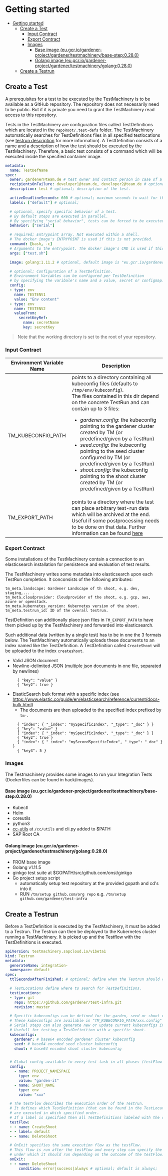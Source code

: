 # Getting started

- [Getting started](#getting-started)
  - [Create a Test](#create-a-test)
    - [Input Contract](#input-contract)
    - [Export Contract](#export-contract)
    - [Images](#images)
      - [Base image (eu.gcr.io/gardener-project/gardener/testmachinery/base-step:0.28.0)](#base-image-eugcriogardener-projectgardenertestmachinerybase-step0280)
      - [Golang image (eu.gcr.io/gardener-project/gardener/testmachinery/golang:0.28.0)](#golang-image-eugcriogardener-projectgardenertestmachinerygolang0280)
  - [Create a Testrun](#create-a-testrun)

## Create a Test

A prerequisites for a test to be executed by the TestMachinery is to be available as a GitHub repository.
The repository does not necessarily need to be public.
But if it is private you need to grant the TestMachinery read access to this repository.

Tests in the TestMachinery are configuration files called TestDefinitions which are located in the `repoRoot/.test-defs` folder.
The TestMachinery automatically searches for TestDefinitions files in all specified testlocations (see [testrun description](#create-a-testrun) for more information).
A TestDefinition consists of a name and a description of how the test should be executed by the TestMachinery.
Therefore, a basic test consists of a command which will be executed inside the specified container image.

```yaml
metadata:
  name: TestDefName
spec:
  owner: gardener@team.de # test owner and contact person in case of a test failure 
  recipientsOnFailure: developer1@team.de, developer2@team.de # optional, list of emails to be notified if a step fails 
  description: test # optional; description of the test.

  activeDeadlineSeconds: 600 # optional; maximum seconds to wait for the test to finish.
  labels: ["default"] # optional;

  # optional, specify specific behavior of a test.
  # By default steps are executed in parallel.
  # By specifying "serial behavior", tests can be forced to be executed in serial.
  behavior: ["serial"]

  # required; Entrypoint array. Not executed within a shell.
  # The docker image's ENTRYPOINT is used if this is not provided.
  command: [bash, -c]
  # Arguments to the entrypoint. The docker image's CMD is used if this is not provided.
  args: ["test.sh"]

  image: golang:1.11.2 # optional, default image is "eu.gcr.io/gardener-project/gardener/testmachinery/base-step:0.27.0"

  # optional; Configuration of a TestDefinition.
  # Environment Variables can be configured per TestDefinition
  # by specifying the varibale's name and a value, secret or configmap.
  config:
  - type: env
    name: TESTENV1
    value: "Env content"
  - type: env
    name: TESTENV2
    valueFrom:
      secretKeyRef:
        name: secretName
        key: secretKey
```
> Note that the working directory is set to the root of your repository.

### Input Contract

| Environment Variable Name        | Description           |
| ------------- |-------------|
| TM_KUBECONFIG_PATH      | points to a directory containing all kubeconfig files (defaults to `/tmp/env/kubeconfig`). </br> The files contained in this dir depend on the concrete TestRun and can contain up to 3 files: <ul><li>_gardener.config_: the kubeconfig pointing to the gardener cluster created by TM (or predefined/given by a TestRun)</li><li>_seed.config_: the kubeconfig pointing to the seed cluster configured by TM (or predefined/given by a TestRun)</li><li>_shoot.config_: the kubeconfig pointing to the shoot cluster created by TM (or predefined/given by a TestRun)</li></ul>|
| TM_EXPORT_PATH | points to a directory where the test can place arbitrary test-run data which will be archived at the end. Useful if some postprocessing needs to be done on that data. Further information can be found [here](#export-contract) |


### Export Contract

Some installations of the TestMachinery contain a connection to an elasticsearch installation for persistence and evaluation of test results.

The TestMachinery writes some metadata into elasticsearch upon each TestRun completion. It conconsists of the following attributes:
```
tm_meta.landscape: Gardener Landscape of th shoot, e.g. dev, staging,... .
tm_meta.cloudprovider: Cloudprovider of the shoot, e.g. gcp, aws, azure or openstack.
tm_meta.kubernetes_version: Kubernetes version of the shoot.
tm_meta.testrun_id: ID of the overall testrun.
```

TestDefinition can additionally place json files in `TM_EXPORT_PATH` to have them picked up by the TestMachinery and forwarded into elasticsearch.

Such additional data (written by a single test) has to be in one the 3 formats below.
The TestMachinery automatically uploads these documents to an index named like the TestDefinition. A TestDefinition called `CreateShoot` will be uploaded to the index `createshoot`.

- Valid JSON document
- Newline-delimited JSON (multiple json documents in one file, separated by newlines)
  ```
    { "key": "value" }
    { "key2": true }
  ```
- ElasticSearch bulk format with a specific index (see https://www.elastic.co/guide/en/elasticsearch/reference/current/docs-bulk.html)
  - The documents are then uploaded to the specified index prefixed by `tm-`.
  ```
    { "index": { "_index": "mySpecificIndex", "_type": "_doc" } }
    { "key": "value" }
    { "index": { "_index": "mySpecificIndex", "_type": "_doc" } }
    { "key2": true }
    { "index": { "_index": "mySecondSpecificIndex", "_type": "_doc" } }
    { "key3": 5 }
  ```

### Images

The Testmachinery provides some images to run your Integration Tests (Dockerfiles can be found in hack/images).

#### Base image (eu.gcr.io/gardener-project/gardener/testmachinery/base-step:0.28.0)
- Kubectl
- Helm
- coreutils
- python3
- [cc-utils](https://github.com/gardener/cc-utils) at `/cc/utils` and cli.py added to $PATH
- SAP Root CA

#### Golang image (eu.gcr.io/gardener-project/gardener/testmachinery/golang:0.28.0)
- FROM base image
- Golang v1.11.5
- ginkgo test suite at $GOPATH/src/github.com/onsi/ginkgo
- Go project setup script
  - automatically setup test repository at the provided gopath and cd's into it
  - RUN ```/tm/setup github.com/org repo``` e.g. ``` /tm/setup github.com/gardener/test-infra ```

## Create a Testrun
Before a TestDefinition is executed by the TestMachinery, it must be added to a Testrun.
The Testrun can then be deployed to the Kubernetes cluster running a TestMachinery.
It is picked up and the Testflow with the TestDefinitions is executed.

```yaml
apiVersion: testmachinery.sapcloud.io/v1beta1
kind: Testrun
metadata:
  generateName: integration-
  namespace: default
spec:
  ttlSecondsAfterFinished: # optional; define when the Testrun should cleanup itself.

  # TestLocations define where to search for TestDefinitions.
  testLocations:
  - type: git
    repo: https://github.com/gardener/test-infra.git
    revision: master

  # Specific kubeconfigs can be defined for the garden, seed or shoot cluster.
  # These kubeconfigs are available in "TM_KUBECONFIG_PATH/xxx.config" inside every TestDefinition container.
  # Serial steps can also generate new or update current kubeconfigs in this path.
  # Usefull for testing a TestDefinition with a specific shoot.
  kubeconfigs:
    gardener: # base64 encoded gardener cluster kubeconfig
    seed: # base64 encoded seed cluster kubeconfig
    shoot: # base64 encoded shoot cluster kubeconfig


  # Global config available to every test task in all phases (testFlow and onExit)
  config:
    - name: PROJECT_NAMESPACE
      type: env
      value: "garden-it"
    - name: SHOOT_NAME
      type: env
      value: "xxx"

  # The testFlow describes the execution order of the Testrun.
  # It defines which TestDefinition (that can be found in the TestLocations)
  # are executed in which specified order.
  # If a label is specified then all TestDefinitions labeled with the specific key are executed.
  testFlow:
  - - name: CreateShoot
  - - label: default
  - - name: DeleteShoot

  # OnExit specifies the same execution flow as the testFlow.
  # This flow is run after the testFlow and every step can specify the condition
  # under which it should run depending on the outcome of the testFlow.
  onExit:
  - - name: DeleteShoot
      condition: error|success|always # optional; default is always;
```